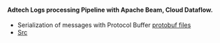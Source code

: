 #### Adtech Logs processing Pipeline with Apache Beam, Cloud Dataflow.
- Serialization of messages with Protocol Buffer [protobuf files](https://github.com/aroraayush/adtech-log-data-pipeline/tree/master/java/dataflow/src/proto)
- [Src](https://github.com/aroraayush/adtech-log-data-pipeline/tree/master/java/dataflow/src/main/java/edu/usfca/dataflow)

